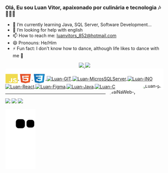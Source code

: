 ### Olá, Eu sou Luan Vitor, apaixonado por culinária e tecnologia 🎶🍴👨‍🍳

- 🌱 I’m currently learning Java, SQL Server, Software Development...
- 🤔 I’m looking for help with english
- 📫 How to reach me: luanvitors_852@hotmail.com
- 😄 Pronouns: He/Him
- ⚡ Fun fact: I don't know how to dance, although life likes to dance with me 🥲

<div align="center">
  <a href="https://github.com/SaLuanVitor">
  <img height="150em" src="https://github-readme-stats.vercel.app/api?username=SaLuanVitor&show_icons=true&theme=gotham&include_all_commits=true&count_private=true"/>
  <img height="150em" src="https://github-readme-stats.vercel.app/api/top-langs/?username=SaLuanVitor&layout=compact&langs_count=7&theme=gotham"/>
</div>

<div style="display:inline_block; background: white !important;"><br>
  <img align="center" alt="Luan-Js" height="30" width="40" src="https://raw.githubusercontent.com/devicons/devicon/master/icons/javascript/javascript-plain.svg">
  <img align="center" alt="Luan-HTML" height="30" width="40" src="https://raw.githubusercontent.com/devicons/devicon/master/icons/html5/html5-original.svg">
  <img align="center" alt="Luan-CSS" height="30" width="40" src="https://raw.githubusercontent.com/devicons/devicon/master/icons/css3/css3-original.svg">
  <img align="center" alt="Luan-GIT" height="30" width="40" src="https://cdn.jsdelivr.net/gh/devicons/devicon/icons/git/git-original.svg" />
  <img align="center" alt="Luan-MicrosSQLServer" height="30" width="40" src="https://cdn.jsdelivr.net/gh/devicons/devicon/icons/microsoftsqlserver/microsoftsqlserver-plain.svg" />
  <img align="center" alt="Luan-INO" height="30" width="40" src="https://cdn.jsdelivr.net/gh/devicons/devicon/icons/arduino/arduino-original.svg" />
  <img align="center" alt="Luan-React" height="30" width="40" src="https://cdn.jsdelivr.net/gh/devicons/devicon/icons/react/react-original.svg" />
  <img align="center" alt="Luan-Figma" height="30" width="40" src="https://cdn.jsdelivr.net/gh/devicons/devicon/icons/figma/figma-original.svg" />
  <img align="center" alt="Luan-Java" height="30" width="40" src="https://cdn.jsdelivr.net/gh/devicons/devicon/icons/java/java-original-wordmark.svg" />
  <img align="center" alt="Luan-C" height="30" width="40" src="https://cdn.jsdelivr.net/gh/devicons/devicon/icons/c/c-original.svg" />
  <img align="right" alt="Luan-pic" height="150" style="border-radius:50px;" src="https://cdn.discordapp.com/attachments/626557464023924766/988931458011906138/download20220602190422.png">
  <img align="right" alt="VaiNaWeb-pic" height="150" style="border-radius:50px;" src="https://cdn.discordapp.com/attachments/913949902193700914/992243452391718983/badgeM2T2_.png">
          
</div>    
<hr>
  
<div> 
  <a href="https://instagram.com/laun_vitor" target="_blank"><img src="https://img.shields.io/badge/-Instagram-%23E4405F?style=for-the-badge&logo=instagram&logoColor=white" target="_blank"></a>
  <a href = "mailto:luanvitorg_852@hotmail.com"><img src="https://img.shields.io/badge/-Gmail-%23333?style=for-the-badge&logo=gmail&logoColor=white" target="_blank"></a>
  <a href="https://www.linkedin.com/in/luan-vitor-93a50a230" target="_blank"><img src="https://img.shields.io/badge/-LinkedIn-%230077B5?style=for-the-badge&logo=linkedin&logoColor=white" target="_blank"></a> 
 
  ![Snake animation](https://github.com/SaLuanVitor/SaLuanVitor/blob/output/github-contribution-grid-snake.svg)
 
</div>
          
          

